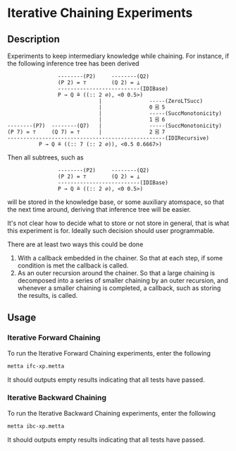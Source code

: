 # Iterative Chaining Experiments

## Description

Experiments to keep intermediary knowledge while chaining.  For
instance, if the following inference tree has been derived

```
                --------(P2)     --------(Q2)
                (P 2) = ⊤        (Q 2) = ⊥
                --------------------------(IDIBase)
                P → Q ≞ ((:: 2 ∅), <0 0.5>)
                             |               -----(ZeroLTSucc)
                             |               0 ⍃ 5
                             |               -----(SuccMonotonicity)
                             |               1 ⍃ 6
--------(P7)  --------(Q7)   |               -----(SuccMonotonicity)
(P 7) = ⊤     (Q 7) = ⊤      |               2 ⍃ 7
--------------------------------------------------(IDIRecursive)
          P → Q ≞ ((:: 7 (:: 2 ∅)), <0.5 0.6667>)
```

Then all subtrees, such as

```
                --------(P2)     --------(Q2)
                (P 2) = ⊤        (Q 2) = ⊥
                --------------------------(IDIBase)
                P → Q ≞ ((:: 2 ∅), <0 0.5>)
```

will be stored in the knowledge base, or some auxiliary atomspace, so
that the next time around, deriving that inference tree will be
easier.

It's not clear how to decide what to store or not store in general,
that is what this experiment is for.  Ideally such decision should
user programmable.

There are at least two ways this could be done

1. With a callback embedded in the chainer.  So that at each step, if
   some condition is met the callback is called.
2. As an outer recursion around the chainer.  So that a large chaining
   is decomposed into a series of smaller chaining by an outer
   recursion, and whenever a smaller chaining is completed, a
   callback, such as storing the results, is called.

## Usage

### Iterative Forward Chaining

To run the Iterative Forward Chaining experiments, enter the following

```bash
metta ifc-xp.metta
```

It should outputs empty results indicating that all tests have passed.

### Iterative Backward Chaining

To run the Iterative Backward Chaining experiments, enter the following

```bash
metta ibc-xp.metta
```

It should outputs empty results indicating that all tests have passed.
